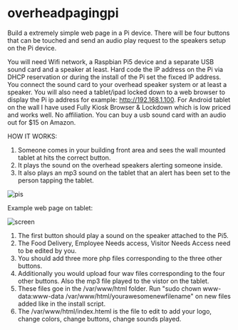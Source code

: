 # overheadpagingpi

Build a extremely simple web page in a Pi device. There will be four buttons that can be touched and send an audio play request to the speakers setup on the Pi device. 

You will need Wifi network, a Raspbian Pi5 device and a separate USB sound card and a speaker at least. Hard code the IP address on the Pi via DHCP reservation or during the install of the Pi set the fixced IP address. You connect the sound card to your overhead speaker system or at least a speaker. 
You will also need a tablet/ipad locked down to a web browser to display the Pi ip address for example: http://192.168.1.100. For Android tablet on the wall I have used Fully Kiosk Browser & Lockdown which is low priced and works well. No affiliation. You can buy a usb sound card with an audio out for $15 on Amazon. 

HOW IT WORKS:
1. Someone comes in your building front area and sees the wall mounted tablet at hits the correct button.
2. It plays the sound on the overhead speakers alerting someone inside.
3. It also plays an mp3 sound on the tablet that an alert has been set to the person tapping the tablet. 



![pis](https://github.com/ugotapi/overheadpagingpi/assets/14945441/099944ce-097d-4dd9-b0f6-489bae12e737)





Example web page on tablet:

 ![screen](https://github.com/ugotapi/overheadpagingpi/assets/14945441/cb2b8f8b-0c1b-4678-8a38-076fe587217f)



1. The first button should play a sound on the speaker attached to the Pi5. 
2. The Food Delivery, Employee Needs access, Visitor Needs Access need to be edited by you.
3. You should add three more php files corresponding to the three other buttons.
4. Additionally you would upload four wav files corresponding to the four other buttons. Also the mp3 file played to the vistor on the tablet.
5. These files goe in the /var/www/html folder. Run "sudo chown www-data:www-data /var/www/html/yourawesomenewfilename" on new files added like in the install script. 
6. The /var/www/html/index.hteml is the file to edit to add your logo, change colors, change buttons, change sounds played. 


   



